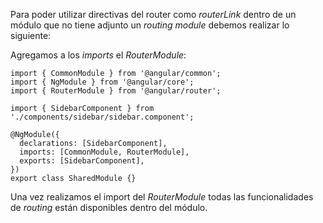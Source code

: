 Para poder utilizar directivas del router como *routerLink* dentro de un módulo que no tiene adjunto un *routing module* debemos realizar lo siguiente:

Agregamos a los *imports* el *RouterModule*:

```
import { CommonModule } from '@angular/common';
import { NgModule } from '@angular/core';
import { RouterModule } from '@angular/router';

import { SidebarComponent } from './components/sidebar/sidebar.component';

@NgModule({
  declarations: [SidebarComponent],
  imports: [CommonModule, RouterModule],
  exports: [SidebarComponent],
})
export class SharedModule {}
```

Una vez realizamos el import del *RouterModule* todas las funcionalidades de *routing* están disponibles dentro del módulo.